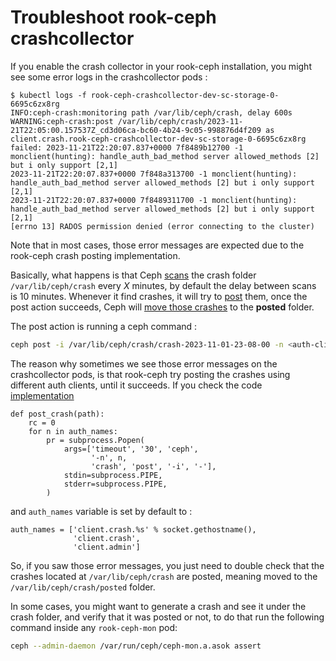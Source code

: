 # Troubleshoot rook-ceph crashcollector

If you enable the crash collector in your rook-ceph installation, you might see some error logs in the crashcollector pods :

```console
$ kubectl logs -f rook-ceph-crashcollector-dev-sc-storage-0-6695c6zx8rg
INFO:ceph-crash:monitoring path /var/lib/ceph/crash, delay 600s
WARNING:ceph-crash:post /var/lib/ceph/crash/2023-11-21T22:05:00.157537Z_cd3d06ca-bc60-4b24-9c05-998876d4f209 as client.crash.rook-ceph-crashcollector-dev-sc-storage-0-6695c6zx8rg failed: 2023-11-21T22:20:07.837+0000 7f8489b12700 -1 monclient(hunting): handle_auth_bad_method server allowed_methods [2] but i only support [2,1]
2023-11-21T22:20:07.837+0000 7f848a313700 -1 monclient(hunting): handle_auth_bad_method server allowed_methods [2] but i only support [2,1]
2023-11-21T22:20:07.837+0000 7f8489311700 -1 monclient(hunting): handle_auth_bad_method server allowed_methods [2] but i only support [2,1]
[errno 13] RADOS permission denied (error connecting to the cluster)
```

Note that in most cases, those error messages are expected due to the rook-ceph crash posting implementation.

Basically, what happens is that Ceph [scans](https://github.com/ceph/ceph/blob/main/src/ceph-crash.in#L66) the crash folder `/var/lib/ceph/crash` every *X* minutes, by default the delay between scans is 10 minutes. Whenever it find crashes, it will try to [post](https://github.com/ceph/ceph/blob/main/src/ceph-crash.in#L44) them, once the post action succeeds, Ceph will [move those crashes](https://github.com/ceph/ceph/blob/main/src/ceph-crash.in#L84) to the **posted** folder.

The post action is running a ceph command :

```bash
ceph post -i /var/lib/ceph/crash/crash-2023-11-01-23-08-00 -n <auth-client>
```

The reason why sometimes we see those error messages on the crashcollector pods, is that rook-ceph try posting the crashes using different auth clients, until it succeeds. If you check the code [implementation](https://github.com/ceph/ceph/blob/main/src/ceph-crash.in#L46C25-L46C25)

```
def post_crash(path):
    rc = 0
    for n in auth_names:
        pr = subprocess.Popen(
            args=['timeout', '30', 'ceph',
                  '-n', n,
                  'crash', 'post', '-i', '-'],
            stdin=subprocess.PIPE,
            stderr=subprocess.PIPE,
        )
```

and `auth_names` variable is set by default to :

```
auth_names = ['client.crash.%s' % socket.gethostname(),
              'client.crash',
              'client.admin']
```

So, if you saw those error messages, you just need to double check that the crashes located at `/var/lib/ceph/crash` are posted, meaning moved to the `/var/lib/ceph/crash/posted` folder.

In some cases, you might want to generate a crash and see it under the crash folder, and verify that it was posted or not, to do that run the following command inside any `rook-ceph-mon` pod:

```bash
ceph --admin-daemon /var/run/ceph/ceph-mon.a.asok assert
```
